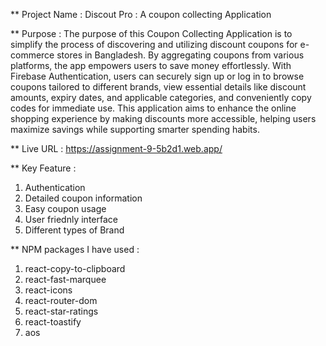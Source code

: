 ** Project Name : Discout Pro : A coupon collecting Application

** Purpose : The purpose of this Coupon Collecting Application is to simplify the process of discovering and utilizing discount coupons for e-commerce stores in Bangladesh. By aggregating coupons from various platforms, the app empowers users to save money effortlessly. With Firebase Authentication, users can securely sign up or log in to browse coupons tailored to different brands, view essential details like discount amounts, expiry dates, and applicable categories, and conveniently copy codes for immediate use. This application aims to enhance the online shopping experience by making discounts more accessible, helping users maximize savings while supporting smarter spending habits.

** Live URL : https://assignment-9-5b2d1.web.app/

** Key Feature :

1. Authentication
2. Detailed coupon information
3. Easy coupon usage
4. User friednly interface
5. Different types of Brand

** NPM packages I have used :

1. react-copy-to-clipboard
2. react-fast-marquee
3. react-icons
4. react-router-dom
5. react-star-ratings
6. react-toastify
7. aos
